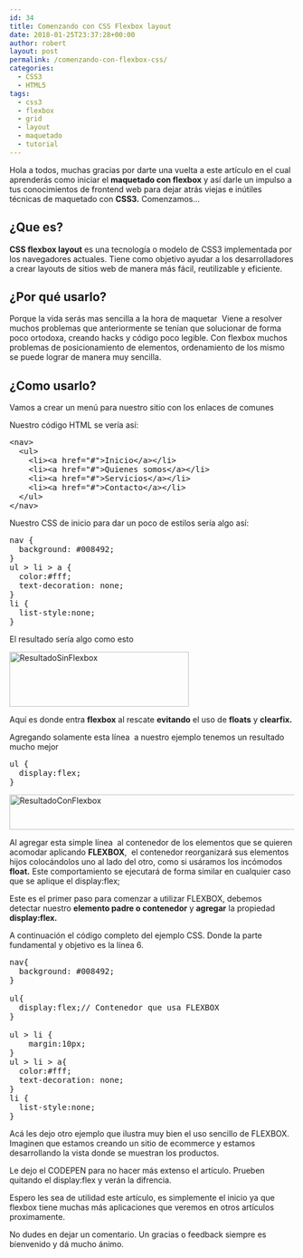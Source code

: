 ```yaml
---
id: 34
title: Comenzando con CSS Flexbox layout
date: 2018-01-25T23:37:28+00:00
author: robert
layout: post
permalink: /comenzando-con-flexbox-css/
categories:
  - CSS3
  - HTML5
tags:
  - css3
  - flexbox
  - grid
  - layout
  - maquetado
  - tutorial
---
```

Hola a todos, muchas gracias por darte una vuelta a este artículo en el cual aprenderás como iniciar el **maquetado con flexbox** y así darle un impulso a tus conocimientos de frontend web para dejar atrás viejas e inútiles técnicas de maquetado con **CSS3.** Comenzamos&#8230;

## ¿Que es?

**CSS flexbox layout** es una tecnología o modelo de CSS3 implementada por los navegadores actuales. Tiene como objetivo ayudar a los desarrolladores a crear layouts de sitios web de manera más fácil, reutilizable y eficiente.

## ¿Por qué usarlo?

Porque la vida serás mas sencilla a la hora de maquetar  Viene a resolver muchos problemas que anteriormente se tenían que solucionar de forma poco ortodoxa, creando hacks y código poco legible. Con flexbox muchos problemas de posicionamiento de elementos, ordenamiento de los mismo se puede lograr de manera muy sencilla.

## ¿Como usarlo?

Vamos a crear un menú para nuestro sitio con los enlaces de comunes

Nuestro código HTML se vería así:

<pre class="lang:xhtml decode:true" title="Menu">&lt;nav&gt;
  &lt;ul&gt;
    &lt;li&gt;&lt;a href="#"&gt;Inicio&lt;/a&gt;&lt;/li&gt;
    &lt;li&gt;&lt;a href="#"&gt;Quienes somos&lt;/a&gt;&lt;/li&gt;
    &lt;li&gt;&lt;a href="#"&gt;Servicios&lt;/a&gt;&lt;/li&gt;
    &lt;li&gt;&lt;a href="#"&gt;Contacto&lt;/a&gt;&lt;/li&gt;
  &lt;/ul&gt;
&lt;/nav&gt;</pre>

Nuestro CSS de inicio para dar un poco de estilos sería algo así:

<pre class="lang:css decode:true" title="CSS Inicio">nav {
  background: #008492;  
}
ul &gt; li &gt; a {
  color:#fff;
  text-decoration: none;
}
li {
  list-style:none;
}</pre>

El resultado sería algo como esto

<img class="size-full wp-image-47" src="http://localhost/~h3dx0/wordpress/wp-content/uploads/2018/01/Firefox_Screenshot_2018-01-30T02-51-28.619Z.png" alt="ResultadoSinFlexbox" width="317" height="97" srcset="http://localhost/~h3dx0/wordpress/wp-content/uploads/2018/01/Firefox_Screenshot_2018-01-30T02-51-28.619Z.png 317w, http://localhost/~h3dx0/wordpress/wp-content/uploads/2018/01/Firefox_Screenshot_2018-01-30T02-51-28.619Z-300x92.png 300w" sizes="(max-width: 317px) 100vw, 317px" /> 

Aquí es donde entra **flexbox** al rescate **evitando** el uso de **floats** y **clearfix.**

Agregando solamente esta línea  a nuestro ejemplo tenemos un resultado mucho mejor

<pre class="lang:css decode:true " title="DisplayFlex">ul {
  display:flex;
}</pre>

<img class="wp-image-46 size-full" title="ResultadoConFlexbox" src="http://localhost/~h3dx0/wordpress/wp-content/uploads/2018/01/Firefox_Screenshot_2018-01-30T02-49-38.166Z.png" alt="ResultadoConFlexbox" width="743" height="62" srcset="http://localhost/~h3dx0/wordpress/wp-content/uploads/2018/01/Firefox_Screenshot_2018-01-30T02-49-38.166Z.png 743w, http://localhost/~h3dx0/wordpress/wp-content/uploads/2018/01/Firefox_Screenshot_2018-01-30T02-49-38.166Z-300x25.png 300w, http://localhost/~h3dx0/wordpress/wp-content/uploads/2018/01/Firefox_Screenshot_2018-01-30T02-49-38.166Z-740x62.png 740w" sizes="(max-width: 743px) 100vw, 743px" /> 

Al agregar esta simple línea  al contenedor de los elementos que se quieren acomodar aplicando **FLEXBOX**,  el contenedor reorganizará sus elementos hijos colocándolos uno al lado del otro, como si usáramos los incómodos **float.** Este comportamiento se ejecutará de forma similar en cualquier caso que se aplique el display:flex;

Este es el primer paso para comenzar a utilizar FLEXBOX, debemos detectar nuestro **elemento padre o contenedor** y **agregar** la propiedad **display:flex.**

A continuación el código completo del ejemplo CSS. Donde la parte fundamental y objetivo es la línea 6.

<pre class="lang:css decode:true" title="Final">nav{
  background: #008492;  
}

ul{
  display:flex;// Contenedor que usa FLEXBOX
}

ul &gt; li {
    margin:10px;
}
ul &gt; li &gt; a{
  color:#fff;
  text-decoration: none;
}
li {
  list-style:none;
}</pre>

Acá les dejo otro ejemplo que ilustra muy bien el uso sencillo de FLEXBOX. Imaginen que estamos creando un sitio de ecommerce y estamos desarrollando la vista donde se muestran los productos.

Le dejo el CODEPEN para no hacer más extenso el artículo. Prueben quitando el display:flex y verán la difrencia.



Espero les sea de utilidad este artículo, es simplemente el inicio ya que flexbox tiene muchas más aplicaciones que veremos en otros artículos proximamente.

No dudes en dejar un comentario. Un gracias o feedback siempre es bienvenido y dá mucho ánimo.